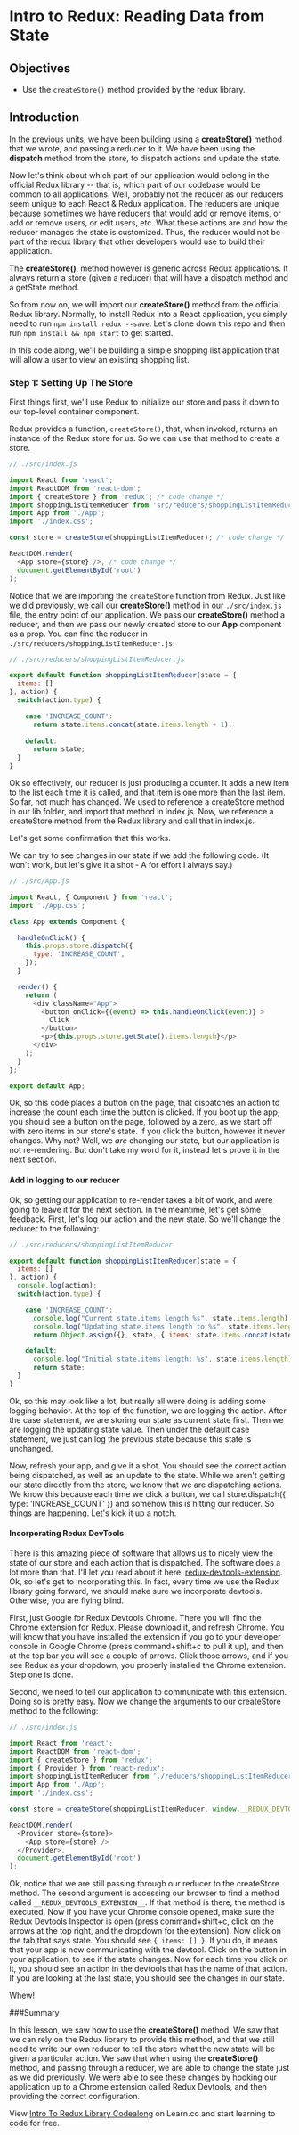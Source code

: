 # Intro to Redux: Reading Data from State

## Objectives

* Use the `createStore()` method provided by the redux library.

## Introduction

In the previous units, we have been building using a __createStore()__ method that we wrote, and passing a reducer to it. We have been using the __dispatch__ method from the store, to dispatch actions and update the state.

Now let's think about which part of our application would belong in the official Redux library -- that is, which part of our codebase would be common to all applications. Well, probably not the reducer as our reducers seem unique to each React & Redux application.  The reducers are unique because sometimes we have reducers that would add or remove items, or add or remove users, or edit users, etc. What these actions are and how the reducer manages the state is customized. Thus, the reducer would not be part of the redux library that other developers would use to build their application.   

The __createStore()__, method however is generic across Redux applications. It always return a store (given a reducer) that will have a dispatch method and a getState method.  

So from now on, we will import our __createStore()__ method from the official Redux library.  Normally, to install Redux into a React application, you simply need to run `npm install redux --save`. Let's clone down this repo and then run `npm install && npm start` to get started.

In this code along, we'll be building a simple shopping list application that will allow a user to view an existing shopping list.

### Step 1: Setting Up The Store

First things first, we'll use Redux to initialize our store and pass it down to our top-level container component.

Redux provides a function, `createStore()`, that, when invoked, returns an instance of the Redux store for us. So we can use that method to create a store.

```javascript
// ./src/index.js

import React from 'react';
import ReactDOM from 'react-dom';
import { createStore } from 'redux'; /* code change */
import shoppingListItemReducer from 'src/reducers/shoppingListItemReducer.js';
import App from './App';
import './index.css';

const store = createStore(shoppingListItemReducer); /* code change */

ReactDOM.render(
  <App store={store} />, /* code change */ 
  document.getElementById('root')
);
```

Notice that we are importing the `createStore` function from Redux. Just like we did previously, we call our __createStore()__ method in our `./src/index.js` file, the entry point of our application.  We pass our __createStore()__ method a reducer, and then we pass our newly created store to our __App__ component as a prop. You can find the reducer in `./src/reducers/shoppingListItemReducer.js`:

```javascript
// ./src/reducers/shoppingListItemReducer.js

export default function shoppingListItemReducer(state = {
  items: []
}, action) {
  switch(action.type) {

    case 'INCREASE_COUNT':
      return state.items.concat(state.items.length + 1);
      
    default:
      return state;
  }
}
```

Ok so effectively, our reducer is just producing a counter. It adds a new item to the list each time it is called, and that item is one more than the last item. So far, not much has changed. We used to reference a createStore method in our lib folder, and import that method in index.js. Now, we reference a createStore method from the Redux library and call that in index.js.

Let's get some confirmation that this works.  

We can try to see changes in our state if we add the following code. (It won't work, but let's give it a shot - A for effort I always say.)

```javascript
// ./src/App.js

import React, { Component } from 'react';
import './App.css';

class App extends Component {

  handleOnClick() {
    this.props.store.dispatch({
      type: 'INCREASE_COUNT',
    });
  }

  render() {
    return (
      <div className="App">
        <button onClick={(event) => this.handleOnClick(event)} >
          Click 
        </button>
        <p>{this.props.store.getState().items.length}</p>
      </div>
    );
  }
};

export default App;
```

Ok, so this code places a button on the page, that dispatches an action to increase the count each time the button is clicked. If you boot up the app, you should see a button on the page, followed by a zero, as we start off with zero items in our store's state. If you click the button, however it never changes. Why not? Well, we *are* changing our state, but our application is not re-rendering. But don't take my word for it, instead let's prove it in the next section.

#### Add in logging to our reducer

Ok, so getting our application to re-render takes a bit of work, and were going to leave it for the next section. In the meantime, let's get some feedback. First, let's log our action and the new state. So we'll change the reducer to the following:

```javascript
// ./src/reducers/shoppingListItemReducer

export default function shoppingListItemReducer(state = {
  items: []
}, action) {
  console.log(action);
  switch(action.type) {

    case 'INCREASE_COUNT':
      console.log("Current state.items length %s", state.items.length);
      console.log("Updating state.items length to %s", state.items.length + 1);
      return Object.assign({}, state, { items: state.items.concat(state.items.length + 1) });

    default:
      console.log("Initial state.items length: %s", state.items.length);
      return state;
  }
}
```

Ok, so this may look like a lot, but really all were doing is adding some logging behavior.  At the top of the function, we are logging the action. After the case statement, we are storing our state as current state first. Then we are logging the updating state value.  Then under the default case statement, we just can log the previous state because this state is unchanged.  

Now, refresh your app, and give it a shot. You should see the correct action being dispatched, as well as an update to the state. While we aren't getting our state directly from the store, we know that we are dispatching actions. We know this because each time we click a button, we call store.dispatch({ type: 'INCREASE_COUNT' }) and somehow this is hitting our reducer. So things are happening. Let's kick it up a notch.  

#### Incorporating Redux DevTools

There is this amazing piece of software that allows us to nicely view the state of our store and each action that is dispatched. The software does a lot more than that. I'll let you read about it here: [redux-devtools-extension](https://github.com/zalmoxisus/redux-devtools-extension). Ok, so let's get to incorporating this. In fact, every time we use the Redux library going forward, we should make sure we incorporate devtools. Otherwise, you are flying blind.

First, just Google for Redux Devtools Chrome. There you will find the Chrome extension for Redux.  Please download it, and refresh Chrome. You will know that you have installed the extension if you go to your developer console in Google Chrome (press command+shift+c to pull it up), and then at the top bar you will see a couple of arrows. Click those arrows, and if you see Redux as your dropdown, you properly installed the Chrome extension. Step one is done.

Second, we need to tell our application to communicate with this extension. Doing so is pretty easy.  Now we change the arguments to our createStore method to the following:

```javascript
// ./src/index.js 

import React from 'react';
import ReactDOM from 'react-dom';
import { createStore } from 'redux';
import { Provider } from 'react-redux';
import shoppingListItemReducer from './reducers/shoppingListItemReducer';
import App from './App';
import './index.css';

const store = createStore(shoppingListItemReducer, window.__REDUX_DEVTOOLS_EXTENSION__ && window.__REDUX_DEVTOOLS_EXTENSION__()); /* code change */

ReactDOM.render(
  <Provider store={store}>
    <App store={store} />
  </Provider>,
  document.getElementById('root')
);

```

Ok, notice that we are still passing through our reducer to the createStore method. The second argument is accessing our browser to find a method called `__REDUX_DEVTOOLS_EXTENSION__`. If that method is there, the method is executed. Now if you have your Chrome console opened, make sure the Redux Devtools Inspector is open (press command+shift+c, click on the arrows at the top right, and the dropdown for the extension). Now click on the tab that says state. You should see `{ items: [] }`. If you do, it means that your app is now communicating with the devtool.  Click on the button in your application, to see if the state changes.  Now for each time you click on it, you should see an action in the devtools that has the name of that action. If you are looking at the last state, you should see the changes in our state.

Whew!

###Summary

In this lesson, we saw how to use the __createStore()__ method. We saw that we can rely on the Redux library to provide this method, and that we still need to write our own reducer to tell the store what the new state will be given a particular action. We saw that when using the __createStore()__ method, and passing through a reducer, we are able to change the state just as we did previously. We were able to see these changes by hooking our application up to a Chrome extension called Redux Devtools, and then providing the correct configuration.

<p class='util--hide'>View <a href='https://learn.co/lessons/intro-to-redux-library-codealong'>Intro To Redux Library Codealong</a> on Learn.co and start learning to code for free.</p>
